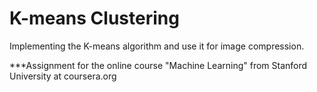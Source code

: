 # K-means Clustering

Implementing the K-means algorithm and use it for image compression.


***Assignment for the online course "Machine Learning" from Stanford University 
at coursera.org
